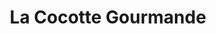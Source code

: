 ---
title: "La Cocotte Gourmande"
url: /cressac-saint-genis/la-cocotte-gourmande/
shop: Hofladen
---